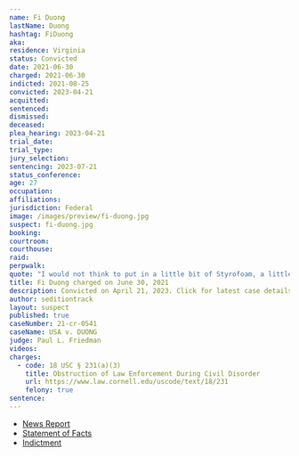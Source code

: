 ```yaml
---
name: Fi Duong
lastName: Duong
hashtag: FiDuong
aka:
residence: Virginia
status: Convicted
date: 2021-06-30
charged: 2021-06-30
indicted: 2021-08-25
convicted: 2023-04-21
acquitted:
sentenced:
dismissed:
deceased:
plea_hearing: 2023-04-21
trial_date:
trial_type:
jury_selection:
sentencing: 2023-07-21
status_conference:
age: 27
occupation:
affiliations:
jurisdiction: Federal
image: /images/preview/fi-duong.jpg
suspect: fi-duong.jpg
booking:
courtroom:
courthouse:
raid:
perpwalk:
quote: "I would not think to put in a little bit of Styrofoam, a little bit of motor oil, and some gasoline in said wine bottles. I wouldn’t have the first thought of doing that whatsoever."
title: Fi Duong charged on June 30, 2021
description: Convicted on April 21, 2023. Click for latest case details.
author: seditiontrack
layout: suspect
published: true
caseNumber: 21-cr-0541
caseName: USA v. DUONG
judge: Paul L. Friedman
videos:
charges:
  - code: 18 USC § 231(a)(3)
    title: Obstruction of Law Enforcement During Civil Disorder
    url: https://www.law.cornell.edu/uscode/text/18/231
    felony: true
sentence:
---
```


- [News Report](https://www.washingtonpost.com/local/legal-issues/capitol-riot-bible-study-group-militia/2021/07/06/e5e6cd26-de82-11eb-ae31-6b7c5c34f0d6_story.html)
- [Statement of Facts](https://www.justice.gov/usao-dc/case-multi-defendant/file/1409611/download)
- [Indictment](https://storage.courtlistener.com/recap/gov.uscourts.dcd.234965/gov.uscourts.dcd.234965.11.0.pdf)
